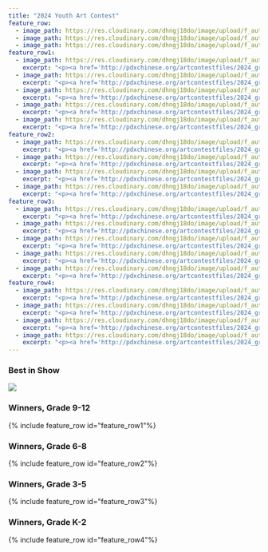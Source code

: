 ```yaml
---
title: "2024 Youth Art Contest"
feature_row:
  - image_path: https://res.cloudinary.com/dhngj18do/image/upload/f_auto,q_auto/v1/images/activities/for_u5k30hqifk64gjp1lszr
  - image_path: https://res.cloudinary.com/dhngj18do/image/upload/f_auto,q_auto/v1/images/activities/trnwr_moiscvamz47rxiy9pnb0
  - image_path: https://res.cloudinary.com/dhngj18do/image/upload/f_auto,q_auto/v1/images/logo/kgwxt2et00nbfs4b7syk
feature_row1:
  - image_path: https://res.cloudinary.com/dhngj18do/image/upload/f_auto,q_auto/v1/images/artcontest/2024_grp1_1st
    excerpt: "<p><a href='http://pdxchinese.org/artcontestfiles/2024_grp1_1st/'>1st Place - Tengxi Ma</a></p>"
  - image_path: https://res.cloudinary.com/dhngj18do/image/upload/f_auto,q_auto/v1/images/artcontest/2024_grp1_2nd_1
    excerpt: "<p><a href='http://pdxchinese.org/artcontestfiles/2024_grp1_2nd_1/'>2nd Place - Miranda Li</a></p>"
  - image_path: https://res.cloudinary.com/dhngj18do/image/upload/f_auto,q_auto/v1/images/artcontest/2024_grp1_2nd_2
    excerpt: "<p><a href='http://pdxchinese.org/artcontestfiles/2024_grp1_2nd_2/'>2nd Place - Jinyao Zhu</a></p>"
  - image_path: https://res.cloudinary.com/dhngj18do/image/upload/f_auto,q_auto/v1/images/artcontest/2024_grp1_3rd
    excerpt: "<p><a href='http://pdxchinese.org/artcontestfiles/2024_grp1_3rd/'>3rd Place - Jintong Fang</a></p>"
  - image_path: https://res.cloudinary.com/dhngj18do/image/upload/f_auto,q_auto/v1/images/artcontest/2024_grp1_hm
    excerpt: "<p><a href='http://pdxchinese.org/artcontestfiles/2024_grp1_hm/'>Honorable Mention - Shawn Chu</a></p>"
feature_row2:
  - image_path: https://res.cloudinary.com/dhngj18do/image/upload/f_auto,q_auto/v1/images/artcontest/2024_grp2_1st
    excerpt: "<p><a href='http://pdxchinese.org/artcontestfiles/2024_grp2_1st/'>1st Place - Meredith Li</a></p>"
  - image_path: https://res.cloudinary.com/dhngj18do/image/upload/f_auto,q_auto/v1/images/artcontest/2024_grp2_2nd
    excerpt: "<p><a href='http://pdxchinese.org/artcontestfiles/2024_grp2_2nd/'>2nd Place - Sophia Zhou</a></p>"
  - image_path: https://res.cloudinary.com/dhngj18do/image/upload/f_auto,q_auto/v1/images/artcontest/2024_grp2_3rd
    excerpt: "<p><a href='http://pdxchinese.org/artcontestfiles/2024_grp2_3rd/'>3rd Place - Sarah Hu</a></p>"
  - image_path: https://res.cloudinary.com/dhngj18do/image/upload/f_auto,q_auto/v1/images/artcontest/2024_grp2_hm
    excerpt: "<p><a href='http://pdxchinese.org/artcontestfiles/2024_grp2_hm/'>Honorable Mention - Queenie Chen</a></p>"
feature_row3:
  - image_path: https://res.cloudinary.com/dhngj18do/image/upload/f_auto,q_auto/v1/images/artcontest/2024_grp3_1st
    excerpt: "<p><a href='http://pdxchinese.org/artcontestfiles/2024_grp3_1st/'>1st Place - Ally Liu</a></p>"
  - image_path: https://res.cloudinary.com/dhngj18do/image/upload/f_auto,q_auto/v1/images/artcontest/2024_grp3_2nd
    excerpt: "<p><a href='http://pdxchinese.org/artcontestfiles/2024_grp3_2nd/'>2nd Place - Kylie He</a></p>"
  - image_path: https://res.cloudinary.com/dhngj18do/image/upload/f_auto,q_auto/v1/images/artcontest/2024_grp3_3rd
    excerpt: "<p><a href='http://pdxchinese.org/artcontestfiles/2024_grp3_3rd/'>3rd Place - Young Zhang</a></p>"
  - image_path: https://res.cloudinary.com/dhngj18do/image/upload/f_auto,q_auto/v1/images/artcontest/2024_grp3_hm_1
    excerpt: "<p><a href='http://pdxchinese.org/artcontestfiles/2024_grp3_hm_1/'>Honorable Mention - Chloe Chu</a></p>"
  - image_path: https://res.cloudinary.com/dhngj18do/image/upload/f_auto,q_auto/v1/images/artcontest/2024_grp3_hm_2
    excerpt: "<p><a href='http://pdxchinese.org/artcontestfiles/2024_grp3_hm_2/'>Honorable Mention - Ruiqi Hu</a></p>"
feature_row4:
  - image_path: https://res.cloudinary.com/dhngj18do/image/upload/f_auto,q_auto/v1/images/artcontest/2024_grp4_1st
    excerpt: "<p><a href='http://pdxchinese.org/artcontestfiles/2024_grp4_1st/'>1st Place - Teresa Jie</a></p>"
  - image_path: https://res.cloudinary.com/dhngj18do/image/upload/f_auto,q_auto/v1/images/artcontest/2024_grp4_2nd
    excerpt: "<p><a href='http://pdxchinese.org/artcontestfiles/2024_grp4_2nd/'>2nd Place - Maxwell Xuan</a></p>"
  - image_path: https://res.cloudinary.com/dhngj18do/image/upload/f_auto,q_auto/v1/images/artcontest/2024_grp4_3rd
    excerpt: "<p><a href='http://pdxchinese.org/artcontestfiles/2024_grp4_3rd/'>3rd Place - Avery Yuan</a></p>"
  - image_path: https://res.cloudinary.com/dhngj18do/image/upload/f_auto,q_auto/v1/images/artcontest/2024_grp4_hm
    excerpt: "<p><a href='http://pdxchinese.org/artcontestfiles/2024_grp4_hm/'>Honorable Mention - Xixi Zhang</a></p>"
---
```


### Best in Show

![](https://res.cloudinary.com/dhngj18do/image/upload/f_auto,q_auto/v1/images/artcontest/2024_grp1_1st)

### Winners, Grade 9-12

{% include feature_row id="feature_row1"%}

### Winners, Grade 6-8

{% include feature_row id="feature_row2"%}

### Winners, Grade 3-5

{% include feature_row id="feature_row3"%}

### Winners, Grade K-2

{% include feature_row id="feature_row4"%}
